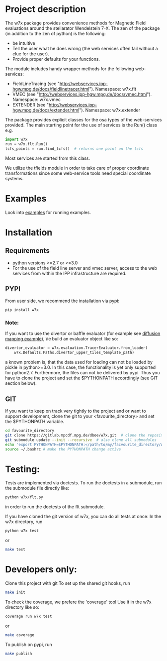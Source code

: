 # Project description
The w7x package provides convenience methods for Magnetic Field evaluations around the stellarator Wendelstein 7-X.
The zen of the package (in addition to the zen of python) is the following:
* be intuitive
* Tell the user what he does wrong (the web services often fail without a clue for the user).
* Provide proper defaults for your functions.

The module includes handy wrapper methods for the following web-services:
* FieldLineTracing (see "http://webservices.ipp-hgw.mpg.de/docs/fieldlinetracer.html"). Namespace: w7x.flt
* VMEC (see "http://webservices.ipp-hgw.mpg.de/docs/vmec.html"). Namespace: w7x.vmec
* EXTENDER (see "http://webservices.ipp-hgw.mpg.de/docs/extender.html"). Namespace: w7x.extender

The package provides explicit classes for the osa types of the web-services provided.
The main starting point for the use of services is the Run() class e.g.
```python
import w7x
run = w7x.flt.Run()
lcfs_points = run.find_lcfs()  # returns one point on the lcfs
```
Most services are started from this class.

We utilize the tfields module in order to take care of proper coordinate transformations since some web-service tools need special coordinate systems.

# Examples
Look into [examples](https://gitlab.mpcdf.mpg.de/dboe/w7x/tree/master/examples) for running examples.

# Installation
## Requirements
* python versions >=2.7 or >=3.0
* For the use of the field line server and vmec server, access to the web services from within the IPP infrastructure are required.
## PYPI
From user side, we recommend the installation via pypi: 
```bash
pip install w7x
```

### Note:
If you want to use the divertor or baffle evaluator (for example see [diffusion mapping example](https://gitlab.mpcdf.mpg.de/dboe/w7x/tree/master/examples/diffusion_mapping.py)), \ie build an evaluator object like so:
```python
divertor_evaluator = w7x.evaluation.TracerEvaluator.from_loader(
    w7x.Defaults.Paths.divertor_upper_tiles_template_path)
```
a known problem is, that the data used for loading can not be loaded by pickle in python>=3.0.
In this case, the functionality is yet only supported for python2.7.
Furthermore, the files can not be delivered by pypi. Thus you have to clone the project and set the $PYTHONPATH accordingly (see GIT section below).

## GIT
If you want to keep on track very tightly to the project and or want to support development, clone the git to your <favourite_directory> and set the $PYTHONPATH variable.
```bash
cd favourite_directory
git clone https://gitlab.mpcdf.mpg.de/dboe/w7x.git  # clone the repository
git submodule update --init --recursive  # also clone all submodules
echo 'export PYTHONPATH=$PYTHONPATH:</path/to/my/facvourite_directory/w7x>' >> ~/.bashrc  # permanently set the $PYTHONPATH variable
source ~/.bashrc # make the PYTHONPATH change active
```

# Testing:
Tests are implemented via doctests.
To run the doctests in a submodule, run the submodule file directly like:
```bash
python w7x/flt.py
```
in order to run the doctests of the flt submodule.

If you have cloned the git version of w7x, you can do all tests at once:
In the w7x directory, run
```bash
python w7x test
```
or 
```bash
make test
```

# Developers only:
Clone this project with git
To set up the shared git hooks, run
```bash
make init
```

To check the coverage, we prefere the 'coverage' tool
Use it in the w7x directory like so:
```bash
coverage run w7x test
```
or 
```bash
make coverage
```

To publish on pypi, run
```bash
make publish
```
